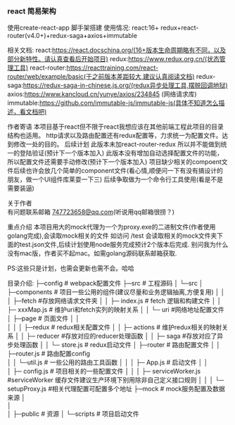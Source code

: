 <h3>react 简易架构</h3>


使用create-react-app 脚手架搭建
使用情况:
  react:16+
  redux+react-router(v4.0+)+redux-saga+axios+immutable

相关文档:
  react:https://react.docschina.org/(16+版本生命周期略有不同，以及部分新特性。请认真查看后开始项目)
  redux:https://www.redux.org.cn/(状态管理工具)
  react-router:https://reacttraining.com/react-router/web/example/basic(于之前版本差距较大,建议认真阅读文档)
  redux-saga:https://redux-saga-in-chinese.js.org/(redux异步处理工具,摆脱回调地狱)
  axios:https://www.kancloud.cn/yunye/axios/234845 (网络请求库)   
  immutable:https://github.com/immutable-js/immutable-js(具体不知道怎么描述，看文档吧)

作者寄语
  本项目基于react但不限于react我想应该在其他前端工程此项目的目录结构也适用。
  http请求以及路由配置还有redux配置等，力求统一为配置文件。达到修改一处的目的。
  后续计划
   此版本未加react-router-redux 所以并不能做到统一的登陆验证(预计下一个版本加入)
   此版本没有增加自动选择配置文件的功能，所以配置文件还需要手动修改(预计下一个版本加入)
   项目缺少相关的compoent文件后续也许会放几个简单的component文件(看心情,顺便问一下有没有搞设计的朋友，做一个UI组件库莱耍一下三)
   后续争取做为一个命令行工具使用(看是不是需要装逼) 
    
关于作者     
  有问题联系邮箱 747723658@qq.com(听说用qq邮箱很捞？)
  
重点介绍
 本项目用大的mock代理为一个为proxy.exe的二进制文件(作者使用golang完成),会读取mock相关的文件
 如访问 /test 会读取相关的mock文件夹下面的test.json文件,后续计划使用node服务完成预计2个版本后完成.
 别问我为什么没有mac版，作者买不起mac。如需golang源码联系邮箱获取.
 
PS:这些只是计划，也需会更新也需不会。哈哈
 

  
目录介绍:
  ├─config # webpack配置文件
  ├─src # 工程源码
  │  └─src
  │      ├─components # 项目一些公用的组件(建议尽量和业务逻辑抽离,方便复用)
  │      │  
  │      ├─fetch #存放网络请求文件夹
  │      │     ├─ index.js # fetch 逻辑和构建文件
  │      │     ├─ xxxMap.js # 维护uri和fetch实列的映射关系
  │      │     └─ uri #网络地址配置文件
  │      ├─page # 页面文件
  │      │  
  │      │
  │      ├─redux # redux相关配置文件
  │      │    ├─ actions # 维护redux相关的映射关系
  │      │    ├─ reducer #存放对应的reducer处理函数
  │      │    ├─ saga  #存放对应了异步处理函数
  │      │    └─ store.js # redux启动文件
  │      ├─router # 路由配置文件
  │      │    ├─router.js # 路由配置config         
  │      │    └─util.js # 一些公用的路由工具函数
  │      │ 
  │      ├─ App.js # 启动文件
  │      │  
  │      ├─ config.js # 项目相关的一些配置文件
  │      │
  │      ├─ serviceWorker.js #serviceWorker 缓存文件建议生产环境下别用除非自己定义接口规则 
  │      │
  │      └─ setupProxy.js #相关代理配置可配置多个地址
  ├─mock # mock服务配置及数据来源
  │  
  │  
  │
  ├─public # 资源
  │
  └─scripts # 项目启动文件     
  
  
  